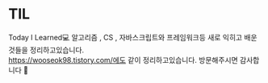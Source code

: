 # TIL
Today I Learned💻 알고리즘 , CS , 자바스크립트와 프레임워크등 새로 익히고 배운것들을 정리하고있습니다.<br>
https://wooseok98.tistory.com/에도 같이 정리하고있습니다. 방문해주시면 감사합니다 👀
